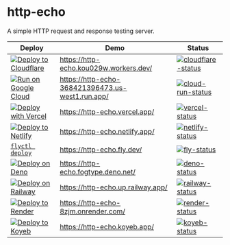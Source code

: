 # http-echo

A simple HTTP request and response testing server.

| Deploy                                                          | Demo                                             | Status                                                      |
| --------------------------------------------------------------- | ------------------------------------------------ | ----------------------------------------------------------- |
| [![Deploy to Cloudflare][cloudflare-button]][cloudflare-deploy] | https://http-echo.kou029w.workers.dev/           | [![cloudflare-status][cloudflare-status]][cloudflare-stats] |
| [![Run on Google Cloud][cloud-run-button]][cloud-run-deploy]    | https://http-echo-368421396473.us-west1.run.app/ | [![cloud-run-status][cloud-run-status]][cloud-run-stats]    |
| [![Deploy with Vercel][vercel-button]][vercel-deploy]           | https://http-echo.vercel.app/                    | [![vercel-status][vercel-status]][vercel-stats]             |
| [![Deploy to Netlify][netlify-button]][netlify-deploy]          | https://http-echo.netlify.app/                   | [![netlify-status][netlify-status]][netlify-stats]          |
| [`flyctl deploy`][fly-deploy]                                   | https://http-echo.fly.dev/                       | [![fly-status][fly-status]][fly-stats]                      |
| [![Deploy on Deno][deno-button]][deno-deploy]                   | https://http-echo.fogtype.deno.net/              | [![deno-status][deno-status]][deno-stats]                   |
| [![Deploy on Railway][railway-button]][railway-deploy]          | https://http-echo.up.railway.app/                | [![railway-status][railway-status]][railway-stats]          |
| [![Deploy to Render][render-button]][render-deploy]             | https://http-echo-8zjm.onrender.com/             | [![render-status][render-status]][render-stats]             |
| [![Deploy to Koyeb][koyeb-button]][koyeb-deploy]                | https://http-echo.koyeb.app/                     | [![koyeb-status][koyeb-status]][koyeb-stats]                |

[cloudflare-button]: https://deploy.workers.cloudflare.com/button
[cloudflare-deploy]: https://deploy.workers.cloudflare.com/?url=https://github.com/kou029w/http-echo
[cloudflare-status]: https://badgen.net/uptime-robot/month/m801645762-234ab987c7897610095045d2?cache=3600
[cloudflare-stats]: https://stats.uptimerobot.com/nvFNpdDe66/801645762
[cloud-run-button]: https://deploy.cloud.run/button.svg
[cloud-run-deploy]: https://deploy.cloud.run/?git_repo=https://github.com/kou029w/http-echo
[cloud-run-status]: https://badgen.net/uptime-robot/month/m785227129-d960a8a50ba6f79398c4106e?cache=3600
[cloud-run-stats]: https://stats.uptimerobot.com/nvFNpdDe66/785227129
[vercel-button]: https://vercel.com/button
[vercel-deploy]: https://vercel.com/new/clone?repository-url=https%3A%2F%2Fgithub.com%2Fkou029w%2Fhttp-echo
[vercel-status]: https://badgen.net/uptime-robot/month/m785227110-ad9ed6f027362deca73c5545?cache=3600
[vercel-stats]: https://stats.uptimerobot.com/nvFNpdDe66/785227110
[netlify-button]: https://www.netlify.com/img/deploy/button.svg
[netlify-deploy]: https://app.netlify.com/start/deploy?repository=https://github.com/kou029w/http-echo
[netlify-status]: https://badgen.net/uptime-robot/month/m785227106-68817ca23ae856b934c57eae?cache=3600
[netlify-stats]: https://stats.uptimerobot.com/nvFNpdDe66/785227106
[fly-deploy]: https://fly.io/speedrun
[fly-status]: https://badgen.net/uptime-robot/month/m785227121-c123ab01967bdea4c74d9592?cache=3600
[fly-stats]: https://stats.uptimerobot.com/nvFNpdDe66/785227121
[deno-button]: https://deno.com/button
[deno-deploy]: https://console.deno.com/new?clone=https://github.com/kou029w/http-echo
[deno-status]: https://badgen.net/uptime-robot/month/m801646133-d2ea21dc6f51e67333d44d8d?cache=3600
[deno-stats]: https://stats.uptimerobot.com/nvFNpdDe66/801646133
[railway-button]: https://railway.com/button.svg
[railway-deploy]: https://railway.com/deploy/0YUyGY?referralCode=Wf7n-3
[railway-status]: https://badgen.net/uptime-robot/month/m801656512-ed52f7df1f229a7690cf2abc?cache=3600
[railway-stats]: https://stats.uptimerobot.com/nvFNpdDe66/801656512
[render-button]: https://render.com/images/deploy-to-render-button.svg
[render-deploy]: https://render.com/deploy?repo=https://github.com/kou029w/http-echo
[render-status]: https://badgen.net/uptime-robot/month/m791543526-18f7ccd6063fcf22ce126e7f?cache=3600
[render-stats]: https://stats.uptimerobot.com/nvFNpdDe66/791543526
[koyeb-button]: https://www.koyeb.com/static/images/deploy/button.svg
[koyeb-deploy]: https://app.koyeb.com/services/deploy?repository=kou029w%2Fhttp-echo&type=git&ports=8080;http;/
[koyeb-status]: https://badgen.net/uptime-robot/month/m801658650-6f41ccf9a268bfb3da1110e9?cache=3600
[koyeb-stats]: https://stats.uptimerobot.com/nvFNpdDe66/801658650
